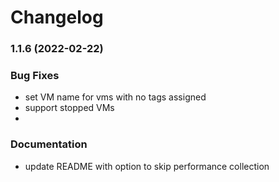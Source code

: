 # Changelog

### 1.1.6 (2022-02-22)

### Bug Fixes
* set VM name for vms with no tags assigned
* support stopped VMs
* 

### Documentation
* update README with option to skip performance collection

